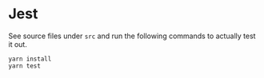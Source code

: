 # Jest

See source files under `src` and run the following commands to actually test it out.  

`yarn install`  
`yarn test`

